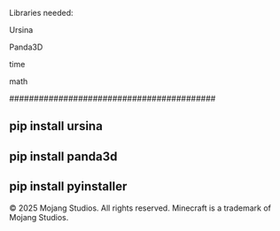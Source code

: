 Libraries needed:

Ursina


Panda3D


time


math


##########################################

pip install ursina
------------------
pip install panda3d
--------------------
pip install pyinstaller
-----------------------




© 2025 Mojang Studios. All rights reserved.
Minecraft is a trademark of Mojang Studios.

